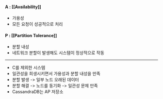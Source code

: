 #### A : [[Availability]]
- 가용성
- 모든 요청이 성공적으로 처리
#### P : [[Partition Tolerance]]
- 분할 내성
- 네트워크 분할이 발생해도 시스템이 정상적으로 작동
--- 
- C를 제외한 시스템
- 일관성을 희생시키면서 가용성과 분할 내성을 만족
- 분할 발생 -> 일부 노드 오래된 데이터
- 분할 해결 -> 노드를 동기화 -> 일관성 문제 만족
- CassandraDB는 AP 저장소